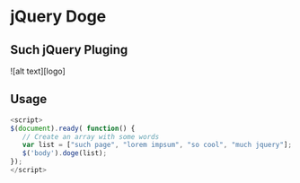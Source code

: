 jQuery Doge
===========

Such jQuery Pluging
------
![alt text][logo]

[wow]: https://raw.github.com/xeBuz/jquery-doge/master/doge.png "SuchDoge"


Usage
------
 ```javascript
<script>
$(document).ready( function() {
    // Create an array with some words
    var list = ["such page", "lorem impsum", "so cool", "much jquery"];
    $('body').doge(list);
});
</script>
 ```
